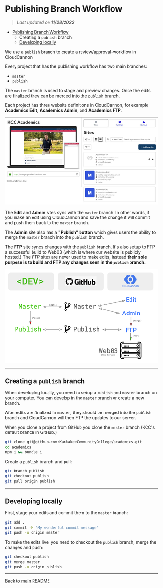 
# Publishing Branch Workflow

> *Last updated on **11/28/2022***

- [Publishing Branch Workflow](#publishing-branch-workflow)
  - [Creating a `publish` branch](#creating-a-publish-branch)
  - [Developing locally](#developing-locally)

We use a `publish` branch to create a review/approval-workflow in CloudCannon.

Every project that has the publishing workflow has two main branches:
- `master`
- `publish`

The `master` branch is used to stage and preview changes. Once the edits are finalized they can be merged into the `publish` branch.

Each project has three website definitions in CloudCannon, for example **Academics Edit**, **Academics Admin**, and **Academics FTP**.

<p align="center">
  <img src="../assets/img/academics-project.jpg" alt="Screenshot of the Academics project in CloudCannon and its three sites — Academics FTP, Academics Admin, and Academics Edit">
</p>

The **Edit** and **Admin** sites sync with the `master` branch. In other words, if you make an edit using CloudCannon and save the change it will commit and push them back to the `master` branch.

The **Admin** site also has a **"Publish" button** which gives users the ability to merge the `master` branch into the `publish` branch.

The **FTP** site syncs changes with the `publish` branch. It's also setup to FTP a successful build to Web03 (which is where our website is publicly hosted.) The *FTP* sites are never used to make edits, instead **their sole purpose is to build and FTP any changes seen in the `publish` branch.**

<p align="center">
  <img src="../assets/img/publishing-workflow-infographic-with-web03.png" alt="Info-graphic of project architecture">
</p>



-----

## Creating a `publish` branch

When developing locally, you need to setup a `publish` and `master` branch on your computer. You can develop in the `master` branch or create a new branch.

After edits are finalized in `master`, they should be merged into the `publish` branch and CloudCannon will then FTP the updates to our server.

When you clone a project from GitHub you clone the `master` branch (KCC's default branch in GitHub.)

```bash
git clone git@github.com:KankakeeCommunityCollege/academics.git
cd academics
npm i && bundle i
```

Create a `publish` branch and pull:

```bash
git branch publish
git checkout publish
git pull origin publish
```

-----

## Developing locally

First, stage your edits and commit them to the `master` branch:

```bash
git add .
git commit -M "My wonderful commit message"
git push -u origin master
```

To make the edits live, you need to checkout the `publish` branch, merge the changes and push:

```bash
git checkout publish
git merge master
git push -u origin publish
```

-----

[Back to main README](https://github.com/KankakeeCommunityCollege/kcc-development-environment)

